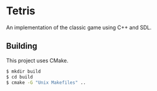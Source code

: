 # Tetris

An implementation of the classic game using C++ and SDL.

## Building

This project uses CMake.

```sh
$ mkdir build
$ cd build
$ cmake -G "Unix Makefiles" ..
```
